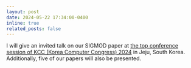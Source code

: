 ```yaml
---
layout: post
date: 2024-05-22 17:34:00-0400
inline: true
related_posts: false
---
```


I will give an invited talk on our SIGMOD paper at [the top conference session of KCC (Korea Computer Congress) 2024](https://www.kiise.or.kr/conference/main/getContent.do?CC=KCC&CS=2024&content_no=2067&PARENT_ID=011900) in Jeju, South Korea. Additionally, five of our papers will also be presented.
